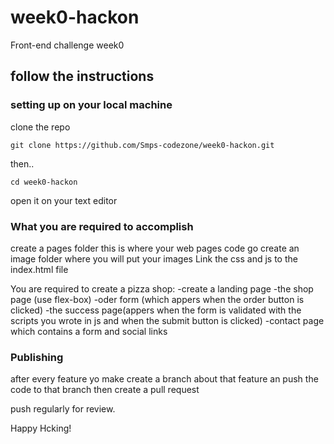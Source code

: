 # week0-hackon
Front-end challenge week0

## follow the instructions

### setting up on your local machine

clone the repo
```#!/bin/bash
git clone https://github.com/Smps-codezone/week0-hackon.git
```
then..
```#!/bin/bash
cd week0-hackon
```

open it on your text editor


### What you are required to accomplish

create a pages folder this is where your web pages code go
create an image folder where you will put your images
Link the css and js to the index.html file

You are required to create a pizza shop:
 -create a landing page
 -the shop page (use flex-box)
 -oder form (which appers when the order button is clicked)
 -the success page(appers when the form is validated with the scripts you wrote in js and when the submit button is clicked)
 -contact page which contains a form and social links
 
### Publishing

after every feature yo make create a branch about that feature an push the code to that branch
then create a pull request

push regularly for review.

Happy Hcking!
